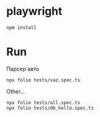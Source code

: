 # playwright

```
npm install
```

# Run

Парсер авто

```
npx folio tests/vaz.spec.ts
```

Other...
```
npx folio tests/all.spec.ts
npx folio tests/db_hello.spec.ts
```
